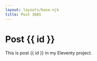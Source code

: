 ```yaml
---
layout: layouts/base.njk
title: Post 3085
---
```


# Post {{ id }}

This is post {{ id }} in my Eleventy project.

